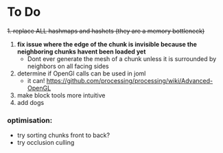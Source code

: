 # To Do
~~1. replace ALL hashmaps and hashets (they are a memory bottleneck)~~
1. **fix issue where the edge of the chunk is invisible because the neighboring chunks havent been loaded yet**
   * Dont ever generate the mesh of a chunk unless it is surrounded by neighbors on all facing sides
2. determine if OpenGl calls can be used in joml
    * it can! https://github.com/processing/processing/wiki/Advanced-OpenGL
4. make block tools more intuitive
5. add dogs

### optimisation:
* try sorting chunks front to back?
* try occlusion culling